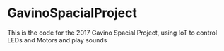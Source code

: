 # GavinoSpacialProject

This is the code for the 2017 Gavino Spacial Project, using IoT to control LEDs and Motors and play sounds
